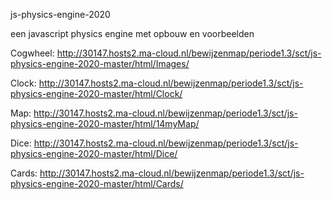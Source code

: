 js-physics-engine-2020

een javascript physics engine met opbouw en voorbeelden

Cogwheel:
http://30147.hosts2.ma-cloud.nl/bewijzenmap/periode1.3/sct/js-physics-engine-2020-master/html/Images/

Clock:
http://30147.hosts2.ma-cloud.nl/bewijzenmap/periode1.3/sct/js-physics-engine-2020-master/html/Clock/

Map:
http://30147.hosts2.ma-cloud.nl/bewijzenmap/periode1.3/sct/js-physics-engine-2020-master/html/14myMap/

Dice:
http://30147.hosts2.ma-cloud.nl/bewijzenmap/periode1.3/sct/js-physics-engine-2020-master/html/Dice/

Cards:
http://30147.hosts2.ma-cloud.nl/bewijzenmap/periode1.3/sct/js-physics-engine-2020-master/html/Cards/
